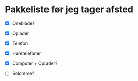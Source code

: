 #  Pakkeliste før jeg tager afsted

- [x] Oneblade?
- [x] Oplader
- [x] Telefon
- [x] Høretelefoner
- [x] Computer + Oplader?
- [ ] Solcreme?











